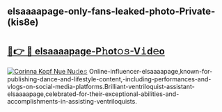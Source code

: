 ## elsaaaapage-only-fans​-leaked-photo​-Private-(kis8e)


# <h2><a href="https://mediaupload.pro?title=elsaaaapage&ref=git">🔗👉 🔴 elsaaaapage-P𝚑ot𝚘𝚜-V𝚒d𝚎o</a></h2>

[![Corinna Kopf Nue Nu𝚍e𝚜](https://i.imgur.com/0qMVB7G.gif)](https://mediaupload.pro?title=elsaaaapage&ref=git)
Online-influencer-elsaaaapage,known-for-publishing-dance-and-lifestyle-content,-including-performances-and-vlogs-on-social-media-platforms.Brilliant-ventriloquist-assistant-elsaaaapage,celebrated-for-their-exceptional-abilities-and-accomplishments-in-assisting-ventriloquists.  